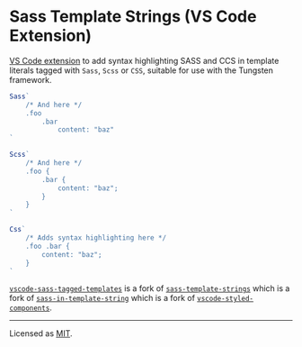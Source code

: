 # Sass Template Strings (VS Code Extension)


[VS Code extension](https://marketplace.visualstudio.com/items?itemName=robertsandiford.sass-tagged-templates) to add syntax highlighting SASS and CCS in template literals tagged with `Sass`, `Scss` or `CSS`, suitable for use with the Tungsten framework.

```js
Sass`
    /* And here */
    .foo
        .bar
            content: "baz"
`

Scss`
    /* And here */
    .foo {
        .bar {
            content: "baz";
        }
    }
`

Css`
    /* Adds syntax highlighting here */
    .foo .bar {
        content: "baz";
    }
`

```

[`vscode-sass-tagged-templates`](https://marketplace.visualstudio.com/items?itemName=robertsandiford.sass-tagged-templates) is a fork of 
[`sass-template-strings`](https://marketplace.visualstudio.com/items?itemName=ZaydekMichels-Gualtieri.sass-template-strings) which is a fork of [`sass-in-template-string`](https://marketplace.visualstudio.com/items?itemName=enhancedjs.sass-in-template-string) which is a fork of [`vscode-styled-components`](https://marketplace.visualstudio.com/items?itemName=jpoissonnier.vscode-styled-components).

---

Licensed as [MIT](/LICENSE).
